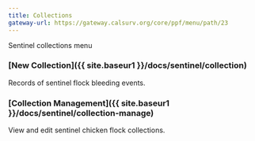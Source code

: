 ```yaml
---
title: Collections
gateway-url: https://gateway.calsurv.org/core/ppf/menu/path/23
---
```

Sentinel collections menu

### [New Collection]({{ site.baseur1 }}/docs/sentinel/collection)
Records of sentinel flock bleeding events.

### [Collection Management]({{ site.baseur1 }}/docs/sentinel/collection-manage)
View and edit sentinel chicken flock collections.

